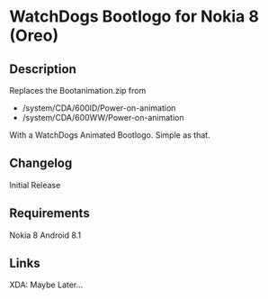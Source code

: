 # WatchDogs Bootlogo for Nokia 8 (Oreo)
## Description
Replaces the Bootanimation.zip from

- /system/CDA/600ID/Power-on-animation
- /system/CDA/600WW/Power-on-animation

With a WatchDogs Animated Bootlogo.
Simple as that.

## Changelog
Initial Release
## Requirements
Nokia 8
Android 8.1
## Links
XDA:
Maybe Later...
